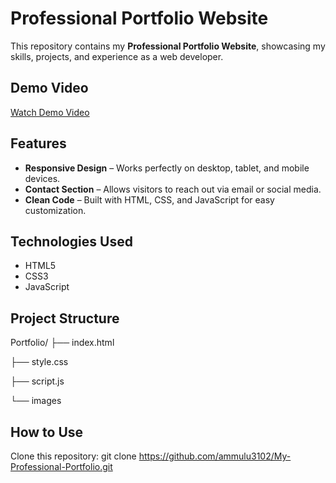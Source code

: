 
# Professional Portfolio Website

This repository contains my **Professional Portfolio Website**, showcasing my skills, projects, and experience as a web developer.

## Demo Video

[Watch Demo Video](https://drive.google.com/file/d/1GQeCaOgWXZKuhwplAtSinl8qCEdWgvYP/view?usp=drive_link)



## Features

- **Responsive Design** – Works perfectly on desktop, tablet, and mobile devices.
- **Contact Section** – Allows visitors to reach out via email or social media.
- **Clean Code** – Built with HTML, CSS, and JavaScript for easy customization.

## Technologies Used

- HTML5
- CSS3
- JavaScript

## Project Structure

Portfolio/
├── index.html

├── style.css

├── script.js

└── images


## How to Use

 Clone this repository:
 git clone https://github.com/ammulu3102/My-Professional-Portfolio.git


